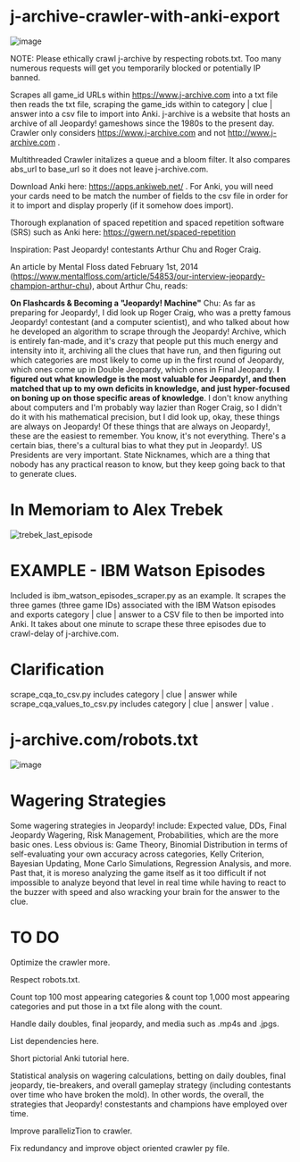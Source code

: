 # j-archive-crawler-with-anki-export
![image](https://github.com/BaileyPillon/j-archive-crawler-with-anki-export/assets/138253619/ddfb2aa9-f2dc-43d2-a1ff-7dc4327a4bbd)

NOTE: Please ethically crawl j-archive by respecting robots.txt. Too many numerous requests will get you temporarily blocked or potentially IP banned.

Scrapes all game_id URLs within https://www.j-archive.com into a txt file then reads the txt file, scraping the game_ids within to category | clue | answer into a csv file to import into Anki. j-archive is a website that hosts an archive of all Jeopardy! gameshows since the 1980s to the present day. Crawler only considers https://www.j-archive.com and not http://www.j-archive.com .

Multithreaded Crawler initalizes a queue and a bloom filter. It also compares abs_url to base_url so it does not leave j-archive.com.

Download Anki here: https://apps.ankiweb.net/ . For Anki, you will need your cards need to be match the number of fields to the csv file in order for it to import and display properly (if it somehow does import).

Thorough explanation of spaced repetition and spaced repetition software (SRS) such as Anki here: https://gwern.net/spaced-repetition

Inspiration: Past Jeopardy! contestants Arthur Chu and Roger Craig.

An article by Mental Floss dated February 1st, 2014 (https://www.mentalfloss.com/article/54853/our-interview-jeopardy-champion-arthur-chu), about Arthur Chu, reads:

**On Flashcards & Becoming a "Jeopardy! Machine"**
Chu: As far as preparing for Jeopardy!, I did look up Roger Craig, who was a pretty famous Jeopardy! contestant (and a computer scientist), and who talked about how he developed an algorithm to scrape through the Jeopardy! Archive, which is entirely fan-made, and it's crazy that people put this much energy and intensity into it, archiving all the clues that have run, and then figuring out which categories are most likely to come up in the first round of Jeopardy, which ones come up in Double Jeopardy, which ones in Final Jeopardy. **I figured out what knowledge is the most valuable for Jeopardy!, and then matched that up to my own deficits in knowledge, and just hyper-focused on boning up on those specific areas of knowledge**. I don't know anything about computers and I'm probably way lazier than Roger Craig, so I didn't do it with his mathematical precision, but I did look up, okay, these things are always on Jeopardy! Of these things that are always on Jeopardy!, these are the easiest to remember. You know, it's not everything. There's a certain bias, there's a cultural bias to what they put in Jeopardy!. US Presidents are very important. State Nicknames, which are a thing that nobody has any practical reason to know, but they keep going back to that to generate clues.

# In Memoriam to Alex Trebek
![trebek_last_episode](https://github.com/BaileyPillon/j-archive-crawler-with-anki-export/assets/138253619/451b22d1-87de-4dc7-a11c-fb6af64bc132)

# EXAMPLE - IBM Watson Episodes
Included is ibm_watson_episodes_scraper.py as an example. It scrapes the three games (three game IDs) associated with the IBM Watson episodes and exports category | clue | answer to a CSV file to then be imported into Anki. It takes about one minute to scrape these three episodes due to crawl-delay of j-archive.com.

# Clarification
scrape_cqa_to_csv.py includes category | clue | answer while scrape_cqa_values_to_csv.py includes category | clue | answer | value .

# j-archive.com/robots.txt
![image](https://github.com/BaileyPillon/j-archive-crawler-with-anki-export/assets/138253619/c53678b8-2f2b-455e-a3da-6f48215bbf0b)

# Wagering Strategies
Some wagering strategies in Jeopardy! include: Expected value, DDs, Final Jeopardy Wagering, Risk Management, Probabilities, which are the more basic ones. Less obvious is: Game Theory, Binomial Distribution in terms of self-evaluating your own accuracy across categories, Kelly Criterion, Bayesian Updating, Mone Carlo Simulations, Regression Analysis, and more. Past that, it is moreso analyzing the game itself as it too difficult if not impossible to analyze beyond that level in real time while having to react to the buzzer with speed and also wracking your brain for the answer to the clue.

# TO DO
Optimize the crawler more.

Respect robots.txt.

Count top 100 most appearing categories & count top 1,000 most appearing categories and put those in a txt file along with the count.

Handle daily doubles, final jeopardy, and media such as .mp4s and .jpgs.

List dependencies here.

Short pictorial Anki tutorial here.

Statistical analysis on wagering calculations, betting on daily doubles, final jeopardy, tie-breakers, and overall gameplay strategy (including contestants over time who have broken the mold). In other words, the overall, the strategies that Jeopardy! constestants and champions have employed over time. 

Improve parallelizTion to crawler.

Fix redundancy and improve object oriented crawler py file.
